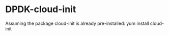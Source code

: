 DPDK-cloud-init
===============

Assuming the package cloud-init is already pre-installed:
  yum install cloud-init
